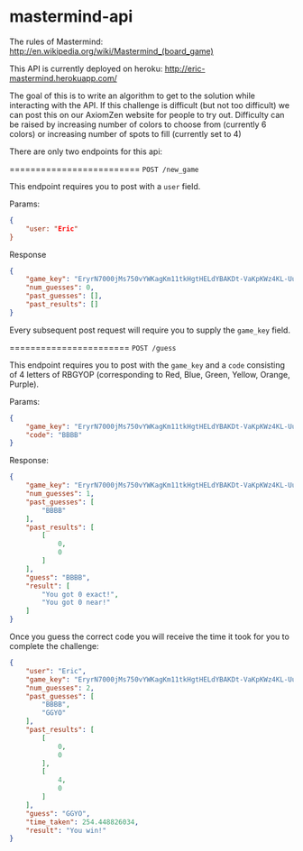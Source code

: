 mastermind-api
==============
The rules of Mastermind: http://en.wikipedia.org/wiki/Mastermind_(board_game)
 

This API is currently deployed on heroku: http://eric-mastermind.herokuapp.com/

The goal of this is to write an algorithm to get to the solution while interacting with the API. If this challenge is difficult (but not too difficult) we can post this on our AxiomZen website for people to try out. Difficulty can be raised by increasing number of colors to choose from (currently 6 colors) or increasing number of spots to fill (currently set to 4)

There are only two endpoints for this api:

=========================
`POST /new_game`

This endpoint requires you to post with a `user` field.

Params:
```json
{
    "user: "Eric"
}
```

Response
```json
{
    "game_key": "EryrN7000jMs750vYWKagKm11tkHgtHELdYBAKDt-VaKpKWz4KL-Uu7r0X8HQRWpDvw",
    "num_guesses": 0,
    "past_guesses": [],
    "past_results": []
}
```
Every subsequent post request will require you to supply the `game_key` field.

=======================
`POST /guess`

This endpoint requires you to post with the `game_key` and a `code` consisting of 4 letters of RBGYOP (corresponding to Red, Blue, Green, Yellow, Orange, Purple).

Params:
```json
{
    "game_key": "EryrN7000jMs750vYWKagKm11tkHgtHELdYBAKDt-VaKpKWz4KL-Uu7r0X8HQRWpDvw",
    "code": "BBBB"
}
```

Response:
```json
{
    "game_key": "EryrN7000jMs750vYWKagKm11tkHgtHELdYBAKDt-VaKpKWz4KL-Uu7r0X8HQRWpDvw",
    "num_guesses": 1,
    "past_guesses": [
        "BBBB"
    ],
    "past_results": [
        [
            0,
            0
        ]
    ],
    "guess": "BBBB",
    "result": [
        "You got 0 exact!",
        "You got 0 near!"
    ]
}
```

Once you guess the correct code you will receive the time it took for you to complete the challenge:
```json
{
    "user": "Eric",
    "game_key": "EryrN7000jMs750vYWKagKm11tkHgtHELdYBAKDt-VaKpKWz4KL-Uu7r0X8HQRWpDvw",
    "num_guesses": 2,
    "past_guesses": [
        "BBBB",
        "GGYO"
    ],
    "past_results": [
        [
            0,
            0
        ],
        [
            4,
            0
        ]
    ],
    "guess": "GGYO",
    "time_taken": 254.448826034,
    "result": "You win!"
}
```
